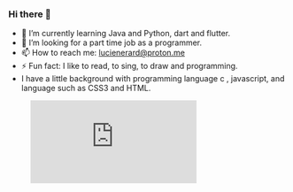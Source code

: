 ### Hi there 👋

- 🌱 I’m currently learning Java and Python, dart and flutter.
- 🤔 I’m looking for a part time job as a programmer.
- 📫 How to reach me: lucienerard@proton.me
- ⚡ Fun fact: I like to read, to sing, to draw and programming.
- I have a little background with programming language c , javascript, and language such as CSS3 and HTML.

<figure><embed src="https://wakatime.com/share/@018ec705-88fe-4d31-8d20-2f5897d003bd/c4489fc0-ce96-44e2-956f-fa57205e70d0.svg"></embed></figure>
 
